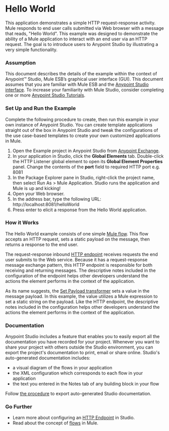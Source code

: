 # Hello World

This application demonstrates a simple HTTP request-response activity. Mule responds to end user calls submitted via Web browser with a message that reads, "Hello World". This example was designed to demonstrate the ability of a Mule application to interact with an end user via an HTTP request. The goal is to introduce users to Anypoint Studio by illustrating a very simple functionality.

### Assumption

This document describes the details of the example within the context of Anypoint™ Studio, Mule ESB’s graphical user interface (GUI). This document assumes that you are familiar with Mule ESB and the [Anypoint Studio interface](http://www.mulesoft.org/documentation/display/current/Anypoint+Studio+Essentials). To increase your familiarity with Mule Studio, consider completing one or more [Anypoint Studio Tutorials](http://www.mulesoft.org/documentation/display/current/Basic+Studio+Tutorial).

### Set Up and Run the Example

Complete the following procedure to create, then run this example in your own instance of Anypoint Studio. You can create template applications straight out of the box in Anypoint Studio and tweak the configurations of the use case-based templates to create your own customized applications in Mule.

1. Open the Example project in Anypoint Studio from [Anypoint Exchange](http://www.mulesoft.org/documentation/display/current/Anypoint+Exchange).
2. In your application in Studio, click the **Global Elements** tab. Double-click the HTTP Listener global element to open its **Global Element Properties** panel. Change the contents of the **port** field to required HTTP port e.g. 8081
3. In the Package Explorer pane in Studio, right-click the project name, then select Run As > Mule Application. Studio runs the application and Mule is up and kicking!
4. Open your Web browser.
5. In the address bar, type the following URL: http://localhost:8081/helloWorld
6. Press enter to elicit a response from the Hello World application.

### How it Works
The Hello World example consists of one simple [Mule flow](http://www.mulesoft.org/documentation/display/current/Mule+Application+Architecture). This flow accepts an HTTP request, sets a static payload on the message, then returns a response to the end user.

The request-response inbound [HTTP endpoint](http://www.mulesoft.org/documentation/display/current/HTTP+Connector) receives requests the end user submits to the Web service. Because it has a request-response message exchange pattern, this HTTP endpoint is responsible for both receiving and returning messages. The descriptive notes included in the configuration of the endpoint helps other developers understand the actions the element performs in the context of the application.

As its name suggests, the [Set Payload transformer](http://www.mulesoft.org/documentation/display/current/Set+Payload+Transformer+Reference) sets a value in the message payload. In this example, the value utilizes a Mule expression to set a static string on the payload. Like the HTTP endpoint, the descriptive notes included in the configuration helps other developers understand the actions the element performs in the context of the application.

### Documentation

Anypoint Studio includes a feature that enables you to easily export all the documentation you have recorded for your project. Whenever you want to share your project with others outside the Studio environment, you can export the project's documentation to print, email or share online. Studio's auto-generated documentation includes:

* a visual diagram of the flows in your application
* the XML configuration which corresponds to each flow in your application
* the text you entered in the Notes tab of any building block in your flow

Follow [the procedure](http://www.mulesoft.org/documentation/display/current/Importing+and+Exporting+in+Studio#ImportingandExportinginStudio-ExportingStudioDocumentation) to export auto-generated Studio documentation.

### Go Further

* Learn more about configuring an [HTTP Endpoint](http://www.mulesoft.org/documentation/display/current/HTTP+Connector) in Studio.
* Read about the concept of [flows](http://www.mulesoft.org/documentation/display/current/Mule+Concepts) in Mule.
